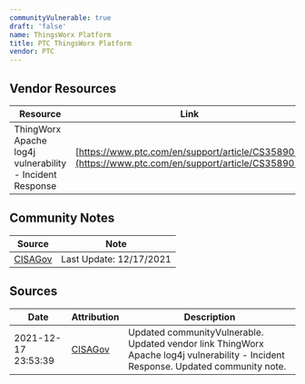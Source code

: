 ```yaml
---
communityVulnerable: true
draft: 'false'
name: ThingsWorx Platform
title: PTC ThingsWorx Platform
vendor: PTC
---
```


## Vendor Resources
| Resource | Link |
| --- | --- |
| ThingWorx Apache log4j vulnerability - Incident Response | [https://www.ptc.com/en/support/article/CS358901](https://www.ptc.com/en/support/article/CS358901) |


## Community Notes
| Source | Note |
| --- | --- |
| [CISAGov](https://raw.githubusercontent.com/cisagov/log4j-affected-db/develop/README.md) | Last Update: 12/17/2021 |

## Sources
| Date | Attribution | Description |
| --- | --- | --- |
| 2021-12-17 23:53:39 | [CISAGov](https://raw.githubusercontent.com/cisagov/log4j-affected-db/develop/README.md) | Updated communityVulnerable. Updated vendor link ThingWorx Apache log4j vulnerability - Incident Response. Updated community note.  |
